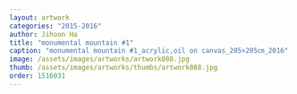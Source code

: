 ```yaml
---
layout: artwork
categories: "2015-2016"
author: Jihoon Ha
title: "monumental mountain #1"
caption: "monumental mountain #1_acrylic,oil on canvas_205×205㎝_2016"
image: /assets/images/artworks/artwork088.jpg
thumb: /assets/images/artworks/thumbs/artwork088.jpg
order: 1516031
---
```

